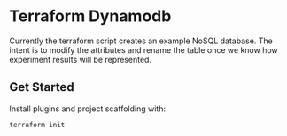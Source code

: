 # Terraform Dynamodb

Currently the terraform script creates an example NoSQL database. The intent is to modify the attributes and rename the table once we know how experiment results will be represented.

## Get Started

Install plugins and project scaffolding with:

``` zsh
terraform init
```


